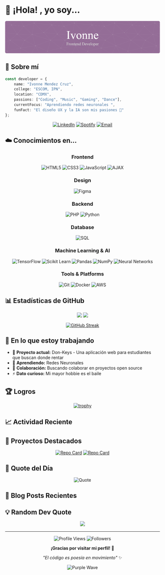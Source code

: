 
  # 🌸 ¡Hola! , yo soy...

<div align="center">
  
![Header](./github-header-image.png)

</div>

## 🚀 Sobre mí

```typescript
const developer = {
    name: "Ivonne Mendez Cruz",
    college: "ESCOM, IPN",
    location: "CDMX",
    passions: ["Coding", "Music", "Gaming", "Dance"],
    currentFocus: "Aprendiendo redes neuronales ",
    funFact: "El diseño UX y la IA son mis pasiones 🎵"
};
```





<div align="center">

[![LinkedIn](https://img.shields.io/badge/LinkedIn-0077B5?style=for-the-badge&logo=linkedin&logoColor=white&color=b4a7d6)](https://www.linkedin.com/in/ivonne-mendez-cruz-645b9222b?utm_source=share&utm_campaign=share_via&utm_content=profile&utm_medium=android_app)
[![Spotify](https://img.shields.io/badge/Spotify-1ED760?style=for-the-badge&logo=spotify&logoColor=white&color=e5c4d5)](https://open.spotify.com/user/22dum4e5oyzjejdn2u3akw7xy?si=2e73f1de296749e9)
[![Email](https://img.shields.io/badge/Email-D14836?style=for-the-badge&logo=gmail&logoColor=white&color=bcb1d5)](mailto:ivonne_cruz_22@hotmail.com)

</div>

## ☁️ Conocimientos en...

<div align="center">

### Frontend
![HTML5](https://img.shields.io/badge/HTML5-E34F26?style=flat-square&logo=html5&logoColor=white&color=b4a7d6)
![CSS3](https://img.shields.io/badge/CSS3-1572B6?style=flat-square&logo=css3&logoColor=white&color=d5a6bd)
![JavaScript](https://img.shields.io/badge/JavaScript-F7DF1E?style=flat-square&logo=javascript&logoColor=black&color=b4a7d6)
![AJAX](https://img.shields.io/badge/AJAX-0066CC?style=flat-square&logo=javascript&logoColor=white&color=d5a6bd)

### Design
![Figma](https://img.shields.io/badge/Figma-F24E1E?style=flat-square&logo=figma&logoColor=white&color=b4a7d6)

### Backend
![PHP](https://img.shields.io/badge/PHP-777BB4?style=flat-square&logo=php&logoColor=white&color=b4a7d6)
![Python](https://img.shields.io/badge/Python-3776AB?style=flat-square&logo=python&logoColor=white&color=d5a6bd)

### Database
![SQL](https://img.shields.io/badge/SQL-4479A1?style=flat-square&logo=mysql&logoColor=white&color=b4a7d6)

### Machine Learning & AI
![TensorFlow](https://img.shields.io/badge/TensorFlow-FF6F00?style=flat-square&logo=tensorflow&logoColor=white&color=b4a7d6)
![Scikit Learn](https://img.shields.io/badge/Scikit--Learn-F7931E?style=flat-square&logo=scikit-learn&logoColor=white&color=d5a6bd)
![Pandas](https://img.shields.io/badge/Pandas-150458?style=flat-square&logo=pandas&logoColor=white&color=b4a7d6)
![NumPy](https://img.shields.io/badge/NumPy-013243?style=flat-square&logo=numpy&logoColor=white&color=d5a6bd)
![Neural Networks](https://img.shields.io/badge/Neural%20Networks-FF6B6B?style=flat-square&logo=brain&logoColor=white&color=b4a7d6)

### Tools & Platforms
![Git](https://img.shields.io/badge/Git-F05032?style=flat-square&logo=git&logoColor=white&color=b4a7d6)
![Docker](https://img.shields.io/badge/Docker-2496ED?style=flat-square&logo=docker&logoColor=white&color=d5a6bd)
![AWS](https://img.shields.io/badge/AWS-232F3E?style=flat-square&logo=amazon-aws&logoColor=white&color=9333EA)

</div>

## 📊 Estadísticas de GitHub

<div align="center">
  
<img height="180em" src="https://github-readme-stats.vercel.app/api?username=bolillochaan&show_icons=true&theme=default&bg_color=ffffff&border_color=b4a7d6&title_color=d5a6bd&text_color=333333&icon_color=b4a7d6"/>

<img height="180em" src="https://github-readme-stats.vercel.app/api/top-langs/?username=bolillochaan&layout=compact&theme=default&bg_color=ffffff&border_color=b4a7d6&title_color=d5a6bd&text_color=333333"/>

</div>

<div align="center">
  
[![GitHub Streak](https://streak-stats.demolab.com?user=bolillochaan&theme=default&background=ffffff&border=b4a7d6&stroke=d5a6bd&currStreakLabel=b4a7d6&ring=d5a6bd&fire=b4a7d6&sideLabels=333333&sideNums=666666&dates=666666)](https://git.io/streak-stats)

</div>


## 🎯 En lo que estoy trabajando

- 🔭 **Proyecto actual:** Don-Keys - Una aplicación web para estudiantes que buscan donde rentar
- 🌱 **Aprendiendo:** Redes Neuronales
- 👯 **Colaboración:** Buscando colaborar en proyectos open source
- ⚡ **Dato curioso:** Mi mayor hobbie es el baile

## 🏆 Logros

<div align="center">

[![trophy](https://github-profile-trophy.vercel.app/?username=bolillochaan&theme=darkhub&column=7&margin-w=15&margin-h=15&color=8B5CF6&border_color=A855F7)](https://github.com/ryo-ma/github-profile-trophy)

</div>

## 📈 Actividad Reciente

<!--START_SECTION:activity-->
<!--END_SECTION:activity-->

## 🎨 Proyectos Destacados

<div align="center">

[![Repo Card](https://github-readme-stats.vercel.app/api/pin/?username=bolillochaan&repo=nombre-repo-1&theme=tokyonight&bg_color=0d1117&border_color=8B5CF6&title_color=A855F7&text_color=ffffff)](https://github.com/bolillochaan/nombre-repo-1)
[![Repo Card](https://github-readme-stats.vercel.app/api/pin/?username=bolillochaan&repo=nombre-repo-2&theme=tokyonight&bg_color=0d1117&border_color=8B5CF6&title_color=A855F7&text_color=ffffff)](https://github.com/bolillochaan/nombre-repo-2)

</div>

## 🌟 Quote del Día

<div align="center">

![Quote](https://quotes-github-readme.vercel.app/api?type=horizontal&theme=radical&border_color=8B5CF6&bg_color=0d1117&text_color=A855F7)

</div>

## 📝 Blog Posts Recientes

<!-- BLOG-POST-LIST:START -->
<!-- BLOG-POST-LIST:END -->

## 💡 Random Dev Quote

<div align="center">

![](https://quotes-github-readme.vercel.app/api?type=vetical&theme=radical&border_color=8B5CF6&bg_color=0d1117)

</div>

---

<div align="center">

![Profile Views](https://komarev.com/ghpvc/?username=bolillochaan&color=blueviolet&style=flat-square&label=Profile+Views)
![Followers](https://img.shields.io/github/followers/bolillochaan?style=flat-square&color=8B5CF6&labelColor=0d1117)

**¡Gracias por visitar mi perfil! 🚀**

*"El código es poesía en movimiento"* ✨

</div>

<div align="center">

![Purple Wave](https://capsule-render.vercel.app/api?type=waving&color=gradient&customColorList=12,14,18&height=100&section=footer)

</div>
